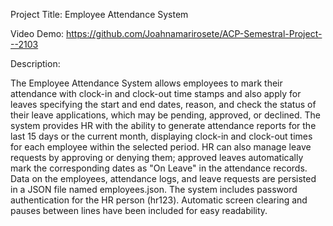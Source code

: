 Project Title: Employee Attendance System

Video Demo: https://github.com/Joahnamarirosete/ACP-Semestral-Project---2103

Description:

The Employee Attendance System allows employees to mark their attendance with clock-in and clock-out time stamps and also apply for leaves specifying the start and end dates, reason, and check the status of their leave applications, which may be pending, approved, or declined. The system provides HR with the ability to generate attendance reports for the last 15 days or the current month, displaying clock-in and clock-out times for each employee within the selected period. HR can also manage leave requests by approving or denying them; approved leaves automatically mark the corresponding dates as "On Leave" in the attendance records. Data on the employees, attendance logs, and leave requests are persisted in a JSON file named employees.json. The system includes password authentication for the HR person (hr123). Automatic screen clearing and pauses between lines have been included for easy readability.

